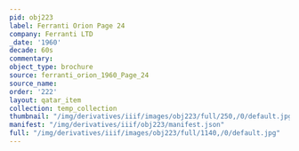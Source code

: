 ```yaml
---
pid: obj223
label: Ferranti Orion Page 24
company: Ferranti LTD
_date: '1960'
decade: 60s
commentary: 
object_type: brochure
source: ferranti_orion_1960_Page_24
source_name: 
order: '222'
layout: qatar_item
collection: temp_collection
thumbnail: "/img/derivatives/iiif/images/obj223/full/250,/0/default.jpg"
manifest: "/img/derivatives/iiif/obj223/manifest.json"
full: "/img/derivatives/iiif/images/obj223/full/1140,/0/default.jpg"
---
```

